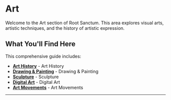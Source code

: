 # Art

Welcome to the Art section of Root Sanctum. This area explores visual arts, artistic techniques, and the history of artistic expression.

## What You'll Find Here

This comprehensive guide includes:

- **[Art History](./art-history.md)** - Art History
- **[Drawing & Painting](./drawing-painting.md)** - Drawing & Painting
- **[Sculpture](./sculpture.md)** - Sculpture
- **[Digital Art](./digital-art.md)** - Digital Art
- **[Art Movements](./art-movements.md)** - Art Movements

---
